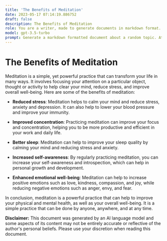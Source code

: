 ```yaml
---
title: 'The Benefits of Meditation'
date: 2023-05-17 07:14:19.886752
draft: false
description: The Benefits of Meditation
role: You are a writer, made to generate documents in markdown format. It is very important that all of the documents you generate are in valid markdown format.
model: gpt-3.5-turbo
prompt: Generate a markdown formatted document about a random topic. At the bottom, include a disclaimer explaining that the document was generated by you. The first line of the document should be the title. Make sure that the entire document is in proper markdown format, using a mix of various tags to make the document visually appealing.
---
```


# The Benefits of Meditation

Meditation is a simple, yet powerful practice that can transform your life in many ways. It involves focusing your attention on a particular object, thought or activity to help clear your mind, reduce stress, and improve overall well-being. Here are some of the benefits of meditation:

- **Reduced stress**: Meditation helps to calm your mind and reduce stress, anxiety and depression. It can also help to lower your blood pressure and improve your immunity.

- **Improved concentration**: Practicing meditation can improve your focus and concentration, helping you to be more productive and efficient in your work and daily life.

- **Better sleep**: Meditation can help to improve your sleep quality by calming your mind and reducing stress and anxiety.

- **Increased self-awareness**: By regularly practicing meditation, you can increase your self-awareness and introspection, which can help in personal growth and development.

- **Enhanced emotional well-being**: Meditation can help to increase positive emotions such as love, kindness, compassion, and joy, while reducing negative emotions such as anger, envy, and fear.

In conclusion, meditation is a powerful practice that can help to improve your physical and mental health, as well as your overall well-being. It is a simple practice that can be done by anyone, anywhere, and at any time.

**Disclaimer:** This document was generated by an AI language model and some aspects of its content may not be entirely accurate or reflective of the author's personal beliefs. Please use your discretion when reading this document.